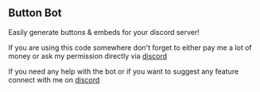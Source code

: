 ## Button Bot
Easily generate buttons & embeds for your discord server!

If you are using this code somewhere don't forget to either pay me a lot of money or ask my permission directly via [discord](https://discord.gg/QWguu9BY6g)

If you need any help with the bot or if you want to suggest any feature connect with me on [discord](https://discord.gg/QWguu9BY6g)


